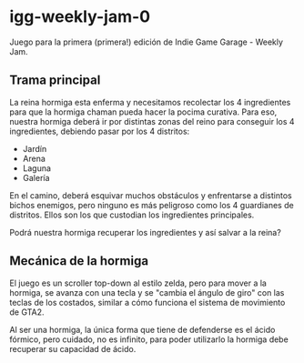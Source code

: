 # igg-weekly-jam-0
Juego para la primera (primera!) edición de Indie Game Garage - Weekly Jam.

## Trama principal
La reina hormiga esta enferma y necesitamos recolectar los 4 ingredientes para que la hormiga chaman pueda hacer la pocima curativa. 
Para eso, nuestra hormiga deberá ir por distintas zonas del reino para conseguir los 4 ingredientes, debiendo pasar por los 4 distritos:
  - Jardín
  - Arena
  - Laguna
  - Galería  
  
En el camino, deberá esquivar muchos obstáculos y enfrentarse a distintos bichos enemigos, pero ninguno es más peligroso como los 4 guardianes de distritos. Ellos son los que custodian los ingredientes principales.
 
Podrá nuestra hormiga recuperar los ingredientes y así salvar a la reina?

## Mecánica de la hormiga

El juego es un scroller top-down al estilo zelda, pero para mover a la hormiga, se avanza con una tecla y se "cambia el ángulo de giro" con las teclas de los costados, similar a cómo funciona el sistema de movimiento de GTA2.

Al ser una hormiga, la única forma que tiene de defenderse es el ácido fórmico, pero cuidado, no es infinito, para poder utilizarlo la hormiga debe recuperar su capacidad de ácido.



